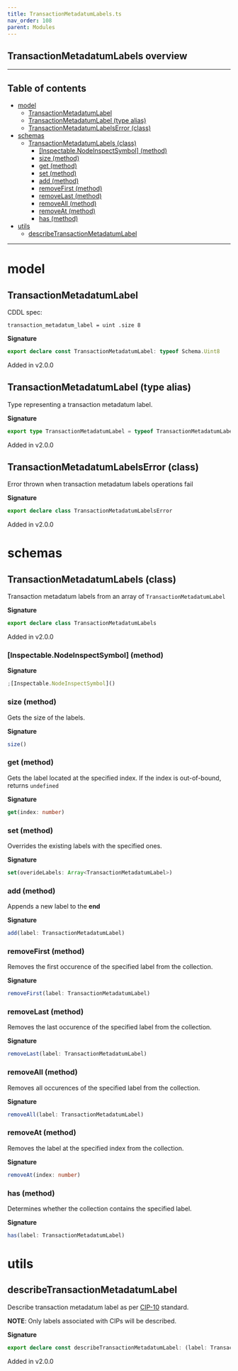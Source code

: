 ```yaml
---
title: TransactionMetadatumLabels.ts
nav_order: 108
parent: Modules
---
```


## TransactionMetadatumLabels overview

---

<h2 class="text-delta">Table of contents</h2>

- [model](#model)
  - [TransactionMetadatumLabel](#transactionmetadatumlabel)
  - [TransactionMetadatumLabel (type alias)](#transactionmetadatumlabel-type-alias)
  - [TransactionMetadatumLabelsError (class)](#transactionmetadatumlabelserror-class)
- [schemas](#schemas)
  - [TransactionMetadatumLabels (class)](#transactionmetadatumlabels-class)
    - [[Inspectable.NodeInspectSymbol] (method)](#inspectablenodeinspectsymbol-method)
    - [size (method)](#size-method)
    - [get (method)](#get-method)
    - [set (method)](#set-method)
    - [add (method)](#add-method)
    - [removeFirst (method)](#removefirst-method)
    - [removeLast (method)](#removelast-method)
    - [removeAll (method)](#removeall-method)
    - [removeAt (method)](#removeat-method)
    - [has (method)](#has-method)
- [utils](#utils)
  - [describeTransactionMetadatumLabel](#describetransactionmetadatumlabel)

---

# model

## TransactionMetadatumLabel

CDDL spec:

```
transaction_metadatum_label = uint .size 8
```

**Signature**

```ts
export declare const TransactionMetadatumLabel: typeof Schema.Uint8
```

Added in v2.0.0

## TransactionMetadatumLabel (type alias)

Type representing a transaction metadatum label.

**Signature**

```ts
export type TransactionMetadatumLabel = typeof TransactionMetadatumLabel.Type
```

Added in v2.0.0

## TransactionMetadatumLabelsError (class)

Error thrown when transaction metadatum labels operations fail

**Signature**

```ts
export declare class TransactionMetadatumLabelsError
```

Added in v2.0.0

# schemas

## TransactionMetadatumLabels (class)

Transaction metadatum labels from an array of `TransactionMetadatumLabel`

**Signature**

```ts
export declare class TransactionMetadatumLabels
```

Added in v2.0.0

### [Inspectable.NodeInspectSymbol] (method)

**Signature**

```ts
;[Inspectable.NodeInspectSymbol]()
```

### size (method)

Gets the size of the labels.

**Signature**

```ts
size()
```

### get (method)

Gets the label located at the specified index. If the index is out-of-bound,
returns `undefined`

**Signature**

```ts
get(index: number)
```

### set (method)

Overrides the existing labels with the specified ones.

**Signature**

```ts
set(overideLabels: Array<TransactionMetadatumLabel>)
```

### add (method)

Appends a new label to the **end**

**Signature**

```ts
add(label: TransactionMetadatumLabel)
```

### removeFirst (method)

Removes the first occurence of the specified label from the collection.

**Signature**

```ts
removeFirst(label: TransactionMetadatumLabel)
```

### removeLast (method)

Removes the last occurence of the specified label from the collection.

**Signature**

```ts
removeLast(label: TransactionMetadatumLabel)
```

### removeAll (method)

Removes all occurences of the specified label from the collection.

**Signature**

```ts
removeAll(label: TransactionMetadatumLabel)
```

### removeAt (method)

Removes the label at the specified index from the collection.

**Signature**

```ts
removeAt(index: number)
```

### has (method)

Determines whether the collection contains the specified label.

**Signature**

```ts
has(label: TransactionMetadatumLabel)
```

# utils

## describeTransactionMetadatumLabel

Describe transaction metadatum label as per
[CIP-10](https://github.com/cardano-foundation/CIPs/blob/master/CIP-0010/registry.json) standard.

**NOTE**: Only labels associated with CIPs will be described.

**Signature**

```ts
export declare const describeTransactionMetadatumLabel: (label: TransactionMetadatumLabel) => string | undefined
```

Added in v2.0.0
